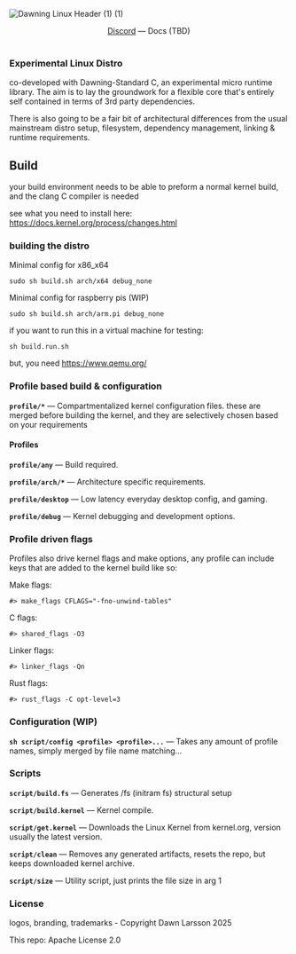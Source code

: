 ![Dawning Linux Header (1) (1)](https://github.com/user-attachments/assets/041c002f-5f08-43c5-baf6-905d72689052)

<div align="center">
  <a href="https://discord.gg/cxRvzUyzG8">Discord<a>
  —
  <a> Docs (TBD) <a>
</div>
<br>

### **Experimental** Linux Distro

co-developed with Dawning-Standard C, an experimental micro runtime library.
The aim is to lay the groundwork for a flexible core that's entirely self contained in terms of 3rd party dependencies.

There is also going to be a fair bit of architectural differences from the usual mainstream distro setup, 
filesystem, dependency management, linking & runtime requirements.

## Build
your build environment needs to be able to preform a normal kernel build, and
the clang C compiler is needed

see what you need to install here: https://docs.kernel.org/process/changes.html

### building the distro
Minimal config for x86_x64
```
sudo sh build.sh arch/x64 debug_none
```

Minimal config for raspberry pis (WIP)
```
sudo sh build.sh arch/arm.pi debug_none
```

if you want to run this in a virtual machine for testing:
```
sh build.run.sh
```
but, you need https://www.qemu.org/

### Profile based build & configuration
**`profile/*`** — Compartmentalized kernel configuration files. 
these are merged before building the kernel, and they are selectively chosen based on your
requirements

#### Profiles
**`profile/any`** — Build required.

**`profile/arch/*`** — Architecture specific requirements.

**`profile/desktop`** — Low latency everyday desktop config, and gaming.

**`profile/debug`** — Kernel debugging and development options.

### Profile driven flags
Profiles also drive kernel flags and make options,
any profile can include keys that are added to the kernel build like so:

Make flags:
```
#> make_flags CFLAGS="-fno-unwind-tables"
```

C flags:
```
#> shared_flags -O3
```

Linker flags:
```
#> linker_flags -Qn
```

Rust flags:
```
#> rust_flags -C opt-level=3
```

### Configuration (WIP)
**`sh script/config <profile> <profile>...`** — Takes any amount of profile names, simply merged by file name matching...

### Scripts
**`script/build.fs`** — Generates /fs (initram fs) structural setup

**`script/build.kernel`** — Kernel compile.

**`script/get.kernel`** — Downloads the Linux Kernel from kernel.org, version usually the latest version.

**`script/clean`** — Removes any generated artifacts, resets the repo, but keeps downloaded kernel archive.

**`script/size`** — Utility script, just prints the file size in arg 1

### License
logos, branding, trademarks - Copyright Dawn Larsson 2025

This repo: Apache License 2.0

